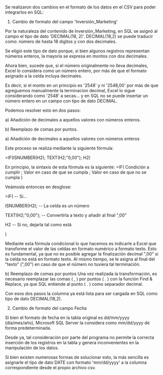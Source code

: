 Se realizaron dos cambios en el formato de los datos en el CSV para poder integrarlos en SQL:

1. Cambio de formato del campo 'Inversión_Marketing'

Por la naturaleza del contenido de Inversión_Marketing, en SQL se asignó al campo el tipo de dato 'DECIMAL(18, 2)'.
DECIMAL(18,2) se puede traducir como: número de hasta 18 digitos y con dos decimales.

Se eligió este tipo de dato porque, si bien algunos registros representan números enteros, la mayoría se expresa en montos con dos decimales.

Ahora bien, sucede que, si el número originalmente no lleva decimales, Excel lo considera como un número entero, por más de que el formato asignado a la celda incluya decimales. 

Es decir, si el monto en un principio es '2548' y ni '2548,00' por más de que agreguemos manualmente la terminacion decimal, Excel lo sigue considerando como '2548' a secas... y en SQL no se puede insertar un número entero en un campo con tipo de dato DECIMAL.

Podemos resolver esto en dos pasos:

a) Añadición de decimales a aquellos valores con números enteros.

b) Reemplazo de comas por puntos.

a) Añadición de decimales a aquellos valores con números enteros

Este proceso se realiza mediante la siguiente fórmula:

=IF(ISNUMBER(H2); TEXT(H2;"0,00"); H2)

En principio, la sintaxis de esta fórmula es la siguiente:
=IF( Condición a cumplir ; Valor en caso de que se cumpla ; Valor en caso de que no se cumpla )

Veámosla entonces en desglose:

=IF(                  -- Si...

ISNUMBER(H2);         -- La celda es un número

TEXT(H2;"0,00");      -- Convertirla a texto y añadir al final ",00"

H2                    -- Si no, dejarla tal como está

)

Mediante esta fórmula condicional lo que hacemos es indicarle a Excel que transforme el valor de las celdas en formato numérico a formato texto.
Esto es fundamental, ya que no es posible agregar la finalización decimal ",00" si la celda no está en formato texto.
Al mismo tiempo, se le asigna al final del "texto" (",00") en caso de que el número no tuviera tal terminación.

b) Reemplazo de comas por puntos
Una vez realizada la transformación, es necesario reemplazar las comas ( , ) por puntos ( . ) con la función Find & Replace, ya que SQL entiende al punto ( . ) como separador decimal.

Con esos dos pasos la columna ya está lista para ser cargada en SQL como tipo de dato DECIMAL(18,2).

2. Cambio de formato del campo Fecha

Si bien el formato de fecha en la tabla original es dd/mm/yyyy (día/mes/año), Microsoft SQL Server la considera como mm/dd/yyyy de forma predeterminada.

Desde ya, tal consideración por parte del programa no permite la correcta inserción de los registros en la tabla y genera inconvenientes en la manipulación de los datos.

Si bien existen numerosas formas de solucionar esto, la más sencilla es asignarle el tipo de dato DATE con formato 'mm/dd/yyyy' a la columna correspondiente desde el propio archivo csv.



